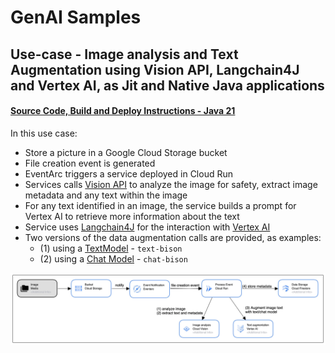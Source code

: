 # GenAI Samples

## Use-case - Image analysis and Text Augmentation using Vision API, Langchain4J and Vertex AI, as Jit and Native Java applications
#### [Source Code, Build and Deploy Instructions - Java 21](image-vision-vertex-langchain/README.md)

In this use case:
* Store a picture in a Google Cloud Storage bucket
* File creation event is generated
* EventArc triggers a service deployed in Cloud Run
* Services calls [Vision API](https://cloud.google.com/vision?hl=en) to analyze the image for safety, extract image metadata and any text within the image
* For any text identified in an image, the service builds a prompt for Vertex AI to retrieve more information about the text
* Service uses [Langchain4J](https://github.com/langchain4j/langchain4j) for the interaction with [Vertex AI](https://cloud.google.com/vertex-ai?hl=en#section-1)
* Two versions of the data augmentation calls are provided, as examples: 
  * (1) using a [TextModel](https://cloud.google.com/vertex-ai/docs/generative-ai/model-reference/text) - `text-bison` 
  * (2) using a [Chat Model](https://cloud.google.com/vertex-ai/docs/generative-ai/model-reference/text-chat) - `chat-bison`

![Vision-VisionAPI](images/Vision-VisionAPI.jpg)

